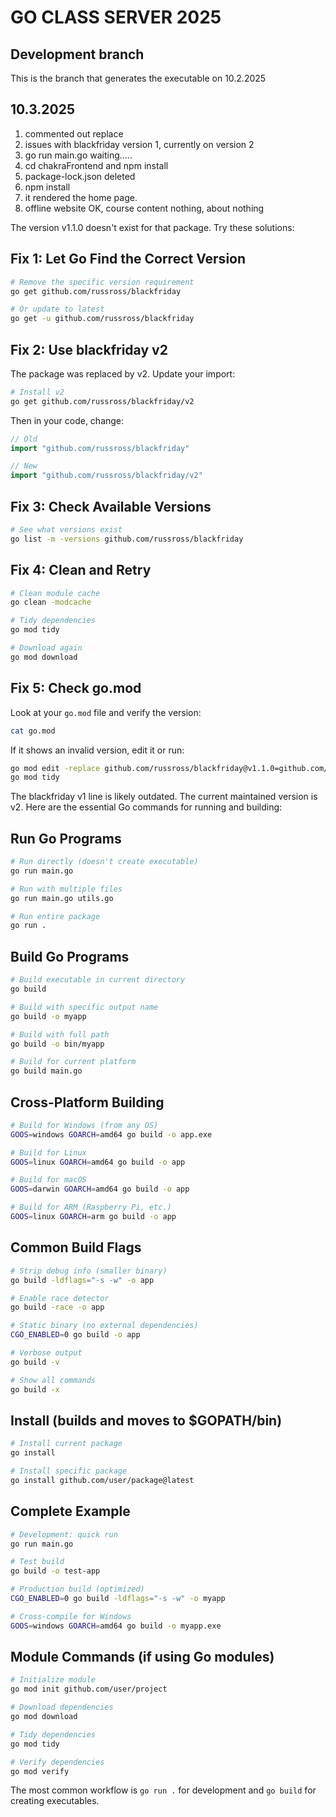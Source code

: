 # GO CLASS SERVER 2025 
## Development branch
This is the branch that generates the executable on 10.2.2025

## 10.3.2025
1. commented out replace
1. issues with blackfriday version 1, currently on version 2
1. go run main.go waiting.....
1. cd chakraFrontend and npm install
1. package-lock.json deleted
1. npm install
1. it rendered the home page.
1. offline website OK, course content nothing, about nothing


The version v1.1.0 doesn't exist for that package. Try these solutions:

## Fix 1: Let Go Find the Correct Version

```bash
# Remove the specific version requirement
go get github.com/russross/blackfriday

# Or update to latest
go get -u github.com/russross/blackfriday
```

## Fix 2: Use blackfriday v2

The package was replaced by v2. Update your import:

```bash
# Install v2
go get github.com/russross/blackfriday/v2
```

Then in your code, change:
```go
// Old
import "github.com/russross/blackfriday"

// New
import "github.com/russross/blackfriday/v2"
```

## Fix 3: Check Available Versions

```bash
# See what versions exist
go list -m -versions github.com/russross/blackfriday
```

## Fix 4: Clean and Retry

```bash
# Clean module cache
go clean -modcache

# Tidy dependencies
go mod tidy

# Download again
go mod download
```

## Fix 5: Check go.mod

Look at your `go.mod` file and verify the version:

```bash
cat go.mod
```

If it shows an invalid version, edit it or run:
```bash
go mod edit -replace github.com/russross/blackfriday@v1.1.0=github.com/russross/blackfriday/v2@latest
go mod tidy
```

The blackfriday v1 line is likely outdated. The current maintained version is v2.
Here are the essential Go commands for running and building:

## Run Go Programs

```bash
# Run directly (doesn't create executable)
go run main.go

# Run with multiple files
go run main.go utils.go

# Run entire package
go run .
```

## Build Go Programs

```bash
# Build executable in current directory
go build

# Build with specific output name
go build -o myapp

# Build with full path
go build -o bin/myapp

# Build for current platform
go build main.go
```

## Cross-Platform Building

```bash
# Build for Windows (from any OS)
GOOS=windows GOARCH=amd64 go build -o app.exe

# Build for Linux
GOOS=linux GOARCH=amd64 go build -o app

# Build for macOS
GOOS=darwin GOARCH=amd64 go build -o app

# Build for ARM (Raspberry Pi, etc.)
GOOS=linux GOARCH=arm go build -o app
```

## Common Build Flags

```bash
# Strip debug info (smaller binary)
go build -ldflags="-s -w" -o app

# Enable race detector
go build -race -o app

# Static binary (no external dependencies)
CGO_ENABLED=0 go build -o app

# Verbose output
go build -v

# Show all commands
go build -x
```

## Install (builds and moves to $GOPATH/bin)

```bash
# Install current package
go install

# Install specific package
go install github.com/user/package@latest
```

## Complete Example

```bash
# Development: quick run
go run main.go

# Test build
go build -o test-app

# Production build (optimized)
CGO_ENABLED=0 go build -ldflags="-s -w" -o myapp

# Cross-compile for Windows
GOOS=windows GOARCH=amd64 go build -o myapp.exe
```

## Module Commands (if using Go modules)

```bash
# Initialize module
go mod init github.com/user/project

# Download dependencies
go mod download

# Tidy dependencies
go mod tidy

# Verify dependencies
go mod verify
```

The most common workflow is `go run .` for development and `go build` for creating executables.